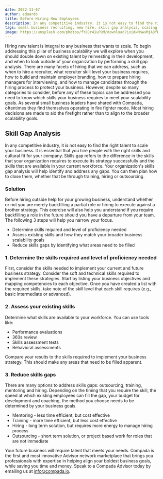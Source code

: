 ```yaml
---
date: 2022-11-07
author: eduardo
title: Before Hiring New Employees
description: In any competitive industry, it is not easy to find the right talent to scale your business. It is essential that you hire people with the right skills and cultural fit for your company.
tags: small business recruiting, new hire, skill gap analysis, scaling
image: https://unsplash.com/photos/fY8Jr4iuPQM/download?ixid=MnwxMjA3fDB8MXxzZWFyY2h8NHx8am9iJTIwaW50ZXJ2aWV3fGVufDB8fHx8MTY2Njg4NDkyMA&force=true&w=1920
---
```


Hiring new talent is integral to any business that wants to scale. To begin addressing this pillar of business scalability we will explore when you should double down on existing talent by reinvesting in their development, and when to look outside of your organization by performing a skill gap analysis. There are many facets of hiring that we can address, such as when to hire a recruiter, what recruiter skill level your business requires, how to build and maintain employer branding, how to prepare hiring managers for interviewing, and how to manage candidates through the hiring process to protect your business. However, despite so many categories to consider, before any of these topics can be addressed you need to know which skills your business requires to meet your scalability goals. As several small business leaders have shared with Compada, oftentimes they find themselves operating in fire fighter mode. Most hiring decisions are made to aid the firefight rather than to align to the broader scalability goals.  
## Skill Gap Analysis ##

In any competitive industry, it is not easy to find the right talent to scale your business. It is essential that you hire people with the right skills and cultural fit for your company. Skills gap refers to the difference in the skills that your organization requires to execute its strategy successfully and the skills that are available in your current workforce. Your organization's skills gap analysis will help identify and address any gaps. You can then plan how to close them, whether that be through training, hiring or outsourcing.

### Solution ###

Before hiring outside help for your growing business, understand whether or not you are merely backfilling a partial role or hiring to execute against a brother strategy. This exercise will also help you understand if you require backfilling a role in the future should you have a departure from your team. The following 3 steps will help you narrow your focus.

- Determine skills required and level of proficiency needed
- Assess existing skills and how they match your broader business scalability goals 
- Reduce skills gaps by identifying what areas need to be filled

### 1. Determine the skills required and level of proficiency needed ###

First, consider the skills needed to implement your current and future business strategy. Consider the soft and technical skills required to implement these strategies. Start by listing your business objectives and mapping competencies to each objective. Once you have created a list with the required skills, take note of the skill level that each skill requires (e.g., basic intermediate or advanced).

### 2. Assess your existing skills ###

Determine what skills are available to your workforce. You can use tools like:
- Performance evaluations 
- 360s review
- Skills assessment tests
- Behavioral assessments

Compare your results to the skills required to implement your business strategy. This should make any areas that need to be filled apparent.

### 3. Reduce skills gaps ###

There are many options to address skills gaps: outsourcing, training, mentoring and hiring.
Depending on the timing that you require the skill, the speed at which existing employees can fill the gap, your budget for development and coaching, the method you choose needs to be determined by your business goals.

- Mentoring - less time efficient, but cost effective
- Training - more time efficient, but less cost effective
- Hiring - long term solution, but requires more energy to manage hiring process
- Outsourcing - short term solution, or project based work for roles that are not immediate

Your future business will require talent that meets your needs. Compada is the first and most innovative Advisor network marketplace that brings you professionals with expertise in helping align your boldest business goals, while saving you time and money. Speak to a Compada Advisor today by emailing us at [info@compada.io](info@compada.io).
